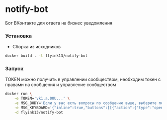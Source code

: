 # notify-bot
Бот ВКонтакте для ответа на бизнес уведомления

### Установка
- Сборка из исходников
```bash
docker build . -t flyink13/notify-bot
```

### Запуск
TOKEN можно получить в управлении сообществом, необходим токен с правами на сообщения и управление сообществом
```bash
docker run \
    -e TOKEN='vk1.a.00U...' \
    -e MSG_BODY='Если у вас есть вопросы по сообщению выше, выберите подходящий вариант' \
    -e MSG_KEYBOARD='{"inline":true,"buttons":[[{"action":{"type":"open_link","link": "https://vk.com/flyink","label":"Оформить"}},{"action":{"type":"open_link","link": "https://vk.cc/help","label":"Поддержка"}}]]}' \
    -d flyink13/notify-bot
```
